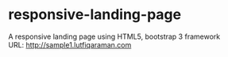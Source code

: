 # responsive-landing-page
A responsive landing page using HTML5, bootstrap 3 framework <br/>
URL: http://sample1.lutfiqaraman.com
